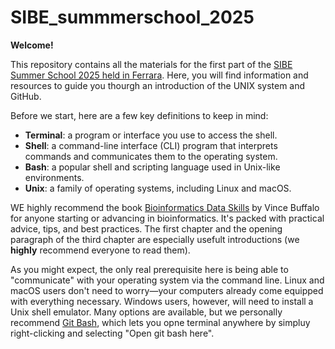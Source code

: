 # SIBE_summmerschool_2025

**Welcome!**

This repository contains all the materials for the first part of the [SIBE Summer School 2025 held in Ferrara](https://sites.google.com/view/sibesummerschool/home-page). Here, you will find information and resources to guide you thourgh an introduction of the UNIX system and GitHub.

Before we start, here are a few key definitions to keep in mind:

- **Terminal**: a program or interface you use to access the shell.
- **Shell**: a command-line interface (CLI) program that interprets commands and communicates them to the operating system.
- **Bash**: a popular shell and scripting language used in Unix-like environments.
- **Unix**: a family of operating systems, including Linux and macOS.

WE highly recommend the book [Bioinformatics Data Skills](https://womengovtcollegevisakha.ac.in/departments/Bioinformatics%20Data%20Skills%20Reproducible%20and%20Robust%20Research%20with%20Open%20Source%20Tools%20by%20Vince%20Buffalo.pdf) by Vince Buffalo for anyone starting or advancing in bioinformatics. It's packed with practical advice, tips, and best practices. The first chapter and the opening paragraph of the third chapter are especially usefult introductions (we **highly** recommend everyone to read them). 

As you might expect, the only real prerequisite here is being able to "communicate" with your operating system via the command line. Linux and macOS users don't need to worry—your computers already come equipped with everything necessary. Windows users, however, will need to install a Unix shell emulator. Many options are available, but we personally recommend [Git Bash](https://gitforwindows.org/), which lets you opne terminal anywhere by simpluy right-clicking and selecting "Open git bash here".
